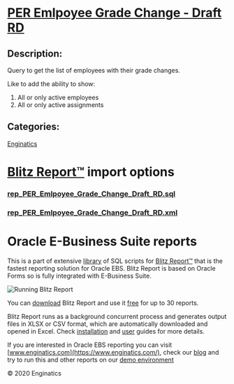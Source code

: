 # [PER Emlpoyee Grade Change - Draft RD](https://www.enginatics.com/reports/per-emlpoyee-grade-change-draft-rd)
## Description: 
Query to get the list of employees with their grade changes.

Like to add the ability to show:
1. All or only active employees
2. All or only active assignments
## Categories: 
[Enginatics](https://www.enginatics.com/library/?pg=1&category[]=Enginatics)
# [Blitz Report™](https://www.enginatics.com/blitz-report) import options
### [rep_PER_Emlpoyee_Grade_Change_Draft_RD.sql](https://www.enginatics.com/export/per-emlpoyee-grade-change-draft-rd)
### [rep_PER_Emlpoyee_Grade_Change_Draft_RD.xml](https://www.enginatics.com/xml/per-emlpoyee-grade-change-draft-rd)
# Oracle E-Business Suite reports

This is a part of extensive [library](https://www.enginatics.com/library/) of SQL scripts for [Blitz Report™](https://www.enginatics.com/blitz-report/) that is the fastest reporting solution for Oracle EBS. Blitz Report is based on Oracle Forms so is fully integrated with E-Business Suite. 

![Running Blitz Report](https://www.enginatics.com/wp-content/uploads/2018/01/Running-blitz-report.png) 

You can [download](https://www.enginatics.com/download/) Blitz Report and use it [free](https://www.enginatics.com/pricing/) for up to 30 reports. 

Blitz Report runs as a background concurrent process and generates output files in XLSX or CSV format, which are automatically downloaded and opened in Excel. Check [installation](https://www.enginatics.com/installation-guide/) and [user](https://www.enginatics.com/user-guide/) guides for more details.

If you are interested in Oracle EBS reporting you can visit [www.enginatics.com](https://www.enginatics.com/), check our [blog](https://www.enginatics.com/blog) and try to run this and other reports on our [demo environment](http://demo.enginatics.com/)

© 2020 Enginatics